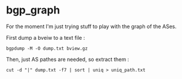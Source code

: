 # bgp_graph


For the moment I'm just trying stuff to play with the graph of the ASes.


First dump a bveiw to a text file :

`bgpdump -M -O dump.txt bview.gz`

Then, just AS pathes are needed, so extract them :

`cut -d "|" dump.txt -f7 | sort | uniq > uniq_path.txt`
